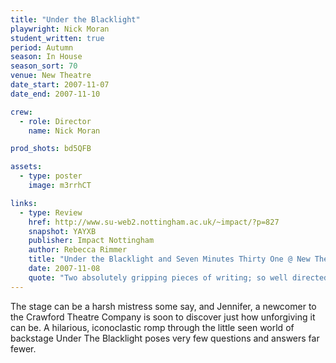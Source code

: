 ```yaml
---
title: "Under the Blacklight"
playwright: Nick Moran
student_written: true
period: Autumn
season: In House
season_sort: 70
venue: New Theatre
date_start: 2007-11-07
date_end: 2007-11-10

crew:
  - role: Director
    name: Nick Moran

prod_shots: bd5QFB

assets:
  - type: poster
    image: m3rrhCT

links:
  - type: Review
    href: http://www.su-web2.nottingham.ac.uk/~impact/?p=827
    snapshot: YAYXB
    publisher: Impact Nottingham
    author: Rebecca Rimmer
    title: "Under the Blacklight and Seven Minutes Thirty One @ New Theatre"
    date: 2007-11-08
    quote: "Two absolutely gripping pieces of writing; so well directed and acted, I cannot find one flaw. After tonight’s performances, I don’t doubt that the New Theatre will invite more pieces of new writing; I will await Nick and Anthony’s sequels…"
---
```


The stage can be a harsh mistress some say, and Jennifer, a newcomer to the Crawford Theatre Company is soon to discover just how unforgiving it can be. A hilarious, iconoclastic romp through the little seen world of backstage Under The Blacklight poses very few questions and answers far fewer.
